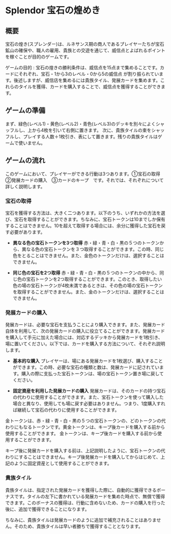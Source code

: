 # Splendor 宝石の煌めき

## 概要
宝石の煌き(スプレンダー)は、ルネサンス期の商人であるプレイヤーたちが宝石鉱山の確保や、職人の雇用、貴族との交遊を通じて、威信点とよばれるポイントを稼ぐことが目的のゲームです。

ゲームの目的 : 宝石の煌きの勝利条件は、威信点を15点まで集めることです。カードにそれぞれ、宝石・1から3のレベル・0から5の威信点 が割り振られています。後述しますが、威信店を集めるには貴族タイル、発展カードを集めます。これらのタイルを獲得、カードを購入することで、威信点を獲得することができます。

## ゲームの準備
まず、緑色(レベル1)・黄色(レベル2)・青色(レベル3)のデッキを別々によくシャッフルし、上から4枚を引いて右側に置きます。
次に、貴族タイルの束をシャッフルし、プレイする人数＋1枚引き、表にして置きます。残りの貴族タイルはゲームで使いません。

## ゲームの流れ
このゲームにおいて、プレイヤーができる行動は3つあります。①宝石の取得　②発展カードの購入　③カードのキープ　です。それでは、それぞれについて詳しく説明します。

### 宝石の取得
宝石を獲得する方法は、大きく二つあります。以下のうち、いずれかの方法を選び、宝石を取得することができます。ちなみに、宝石トークンは10までしか保有することはできません。10を超えて取得する場合には、余分に獲得した宝石を戻す必要があります。

- **異なる色の宝石トークンを3つ取得**
赤・緑・青・白・黒の５つのトークンから、異なる色の宝石トークンを３つ取得することができます。この時、同じ色をとることはできません。また、金色のトークンだけは、選択することはできません。

- **同じ色の宝石を2つ取得**
赤・緑・青・白・黒の５つのトークンの中から、同じ色の宝石トークンを2つ取得することができます。このとき、取得したい色の場の宝石トークンが4枚未満であるときは、その色の場の宝石トークンを取得することができません。また、金のトークンだけは、選択することはできません。


### 発展カードの購入
発展カードは、必要な宝石を支払うことにより購入できます。また、発展カード自体を利用して、次の発展カードの購入に役立てることができます。発展カードを購入して手元に加えた場合には、対応するデッキから発展カードを1枚引き、場に置いてください。以下では、カードを購入する方法について、それぞれ説明します。

- **基本的な購入**
プレイヤーは、場にある発展カードを1枚選び、購入することができます。この時、必要な宝石の種類と数は、発展カードに記されています。購入の際に支払った宝石トークンは、場の宝石トークン置き場に戻してください。

- **固定資産を利用した発展カードの購入**
発展カードは、そのカードの持つ宝石の代わりに使用することができます。また、宝石トークンを使って購入した場合と異なり、使用しても場に戻す必要はありません。つまり、1度購入すれば継続して宝石の代わりに使用することができます。

金トークンは、赤・緑・青・白・黒の５つの宝石トークンの、どのトークンの代わりにもなるトークンです。黄金トークンは、キープ後カードを購入する前から使用することができます。
金トークンは、キープ後カードを購入する前から使用することができます。

キープ後に発展カードを購入する前は、上記説明したように、宝石トークンの代わりにすることはできません。キープ後発展カードを購入してからはじめて、上記のように固定資産として使用することができます。

### 貴族タイル
貴族タイルは、指定された発展カードを獲得した際に、自動的に獲得できるボーナスです。タイルの左下に書かれている発展カードを集めた時点で、無償で獲得できます。このボーナスの獲得は、行動に含めないため、カードの購入を行った後に、追加で獲得できることになります。

ちなみに、貴族タイルは発展カードのように追加で補充されることはありません。そのため、貴族タイルは早い者勝ちで獲得することとなります。
